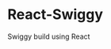                                                                                
 # React-Swiggy
 Swiggy build using React

